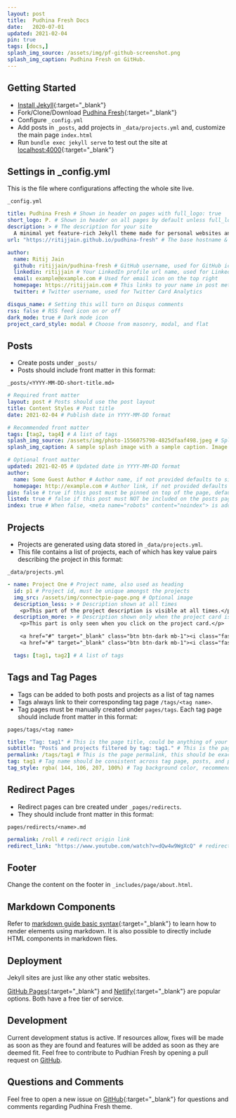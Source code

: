 ```yaml
---
layout: post
title:  Pudhina Fresh Docs
date:   2020-07-01
updated: 2021-02-04
pin: true
tags: [docs,]
splash_img_source: /assets/img/pf-github-screenshot.png
splash_img_caption: Pudhina Fresh on GitHub.
---
```

## Getting Started
* [Install Jekyll](https://jekyllrb.com/docs/installation/){:target="_blank"} <i class="fa fa-external-link" aria-hidden="true"></i>
* Fork/Clone/Download [Pudhina Fresh](https://github.com/ritijjain/pudhina-fresh.git){:target="_blank"} <i class="fa fa-external-link" aria-hidden="true"></i>
* Configure `_config.yml`
* Add posts in `_posts`, add projects in `_data/projects.yml` and, customize the main page `index.html`
* Run `bundle exec jekyll serve` to test out the site at [localhost:4000](http://localhost:4000/){:target="_blank"} <i class="fa fa-external-link" aria-hidden="true"></i>

## Settings in _config.yml
This is the file where configurations affecting the whole site live.

`_config.yml`
```yaml
title: Pudhina Fresh # Shown in header on pages with full_logo: true
short_logo: P. # Shown in header on all pages by default unless full_logo: true is set
description: > # The description for your site
  A minimal yet feature-rich Jekyll theme made for personal websites and blogs.
url: "https://ritijjain.github.io/pudhina-fresh" # The base hostname & protocol for your site

author:
  name: Ritij Jain
  github: ritijjain/pudhina-fresh # GitHub username, used for GitHub icon on the top right
  linkedin: ritijjain # Your LinkedIn profile url name, used for LinkedIn icon on the top right
  email: example@example.com # Used for email icon on the top right
  homepage: https://ritijjain.com # This links to your name in post meta
  twitter: # Twitter username, used for Twitter Card Analytics

disqus_name: # Setting this will turn on Disqus comments
rss: false # RSS feed icon on or off
dark_mode: true # Dark mode icon
project_card_style: modal # Choose from masonry, modal, and flat
```

## Posts
* Create posts under `_posts/`
* Posts should include front matter in this format:

`_posts/<YYYY-MM-DD-short-title.md>`
```yaml
# Required front matter
layout: post # Posts should use the post layout
title: Content Styles # Post title
date: 2021-02-04 # Publish date in YYYY-MM-DD format

# Recommended front matter
tags: [tag2, tag4] # A list of tags
splash_img_source: /assets/img/photo-1556075798-4825dfaaf498.jpeg # Splash image source, high resolution images with an aspect ratio close to 4:3 recommended
splash_img_caption: A sample splash image with a sample caption. Image by <a href="https://unsplash.com/@yancymin">Yancy Min</a> on Unsplash. # Splash image caption

# Optional front matter
updated: 2021-02-05 # Updated date in YYYY-MM-DD format
author: 
  name: Some Guest Author # Author name, if not provided defaults to site.author.name
  homepage: http://example.com # Author link, if not provided defaults to site.author.homepage
pin: false # true if this post must be pinned on top of the page, default is false.
listed: true # false if this post must NOT be included on the posts page, sitemap, and any of the tag pages, default is true
index: true # When false, <meta name="robots" content="noindex"> is added to the page, default is true
```

## Projects
* Projects are generated using data stored in `_data/projects.yml`.
* This file contains a list of projects, each of which has key value pairs describing the project in this format:

`_data/projects.yml`
```yaml
- name: Project One # Project name, also used as heading
  id: p1 # Project id, must be unique amongst the projects
  img_src: /assets/img/connectpie-page.png # Optional image
  description_less: > # Description shown at all times
    <p>This part of the project description is visible at all times.</p> 
  description_more: > # Description shown only when the project card is expanded
    <p>This part is only seen when you click on the project card.</p> 

    <a href="#" target="_blank" class="btn btn-dark mb-1"><i class="fas fa-code-branch"></i> &nbsp Repository</a>
    <a href="#" target="_blank" class="btn btn-dark mb-1"><i class="fas fa-align-right"></i> &nbsp Blog Post</a>

  tags: [tag1, tag2] # A list of tags
```

## Tags and Tag Pages
* Tags can be added to both posts and projects as a list of tag names
* Tags always link to their corresponding tag page `/tags/<tag name>`.
* Tag pages must be manually created under `pages/tags`. Each tag page should include front matter in this format:

`pages/tags/<tag name>`
```yaml
title: "Tag: tag1" # This is the page title, could be anything of your choosing
subtitle: "Posts and projects filtered by tag: tag1." # This is the page subtitle, could be anything of your choosing
permalink: /tags/tag1 # This is the page permalink, this should be exactly in this format: /tags/<tag name>
tag: tag1 # Tag name should be consistent across tag page, posts, and projects
tag_style: rgba( 144, 106, 207, 100%) # Tag background color, recommended to use RGBA value
```

## Redirect Pages
* Redirect pages can bre created under `_pages/redirects`.
* They should include front matter in this format:

`pages/redirects/<name>.md`
```yaml
permalink: /roll # redirect origin link
redirect_link: "https://www.youtube.com/watch?v=dQw4w9WgXcQ" # redirect destination link
```

## Footer
Change the content on the footer in `_includes/page/about.html`.

## Markdown Components
Refer to [markdown guide basic syntax](https://www.markdownguide.org/basic-syntax/){:target="_blank"} <i class="fa fa-external-link" aria-hidden="true"></i> to learn how to render elements using markdown. It is also possible to directly include HTML components in markdown files.

## Deployment
Jekyll sites are just like any other static websites.

[GitHub Pages](https://pages.github.com/){:target="_blank"} <i class="fa fa-external-link" aria-hidden="true"></i> and [Netlify](https://www.netlify.com/){:target="_blank"} <i class="fa fa-external-link" aria-hidden="true"></i> are popular options. Both have a free tier of service.

## Development
Current development status is active. If resources allow, fixes will be made as soon as they are found and features will be added as soon as they are deemed fit. Feel free to contribute to Pudhian Fresh by opening a pull request on [GitHub](https://github.com/ritijjain/pudhina-fresh).

## Questions and Comments
Feel free to open a new issue on [GitHub](https://github.com/ritijjain/pudhina-fresh/issues){:target="_blank"} <i class="fa fa-external-link" aria-hidden="true"></i> for questions and comments regarding Pudhina Fresh theme.